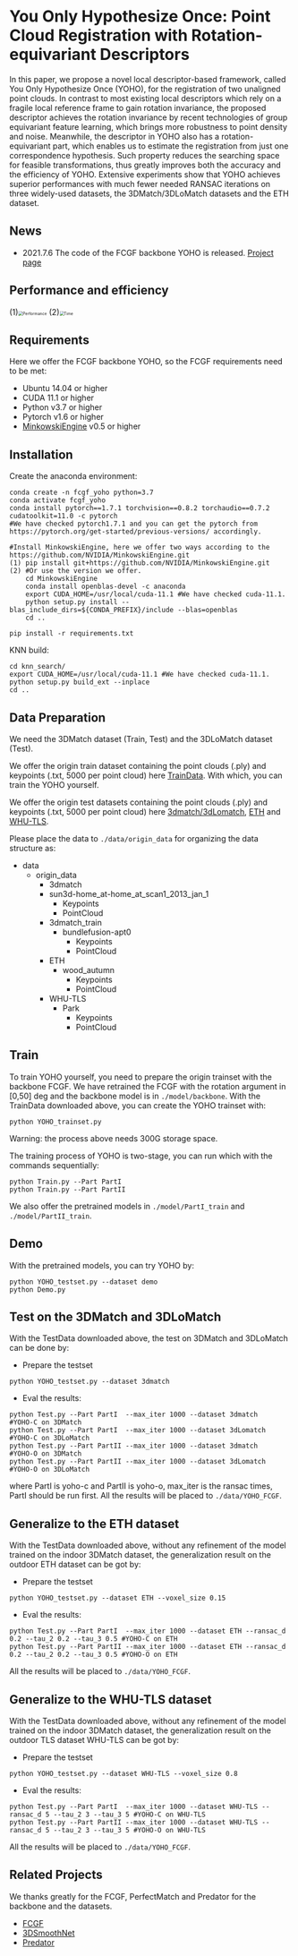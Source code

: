 # You Only Hypothesize Once: Point Cloud Registration with Rotation-equivariant Descriptors

In this paper, we propose a novel local descriptor-based framework, called You Only Hypothesize Once (YOHO), for the registration of two unaligned point clouds. In contrast to most existing local descriptors which rely on a fragile local reference frame to gain rotation invariance, the proposed descriptor achieves the rotation invariance by recent technologies of group equivariant feature learning, which brings more robustness to point density and noise. Meanwhile, the descriptor in YOHO also has a rotation-equivariant part, which enables us to estimate the registration from just one correspondence hypothesis. Such property reduces the searching space for feasible transformations, thus greatly improves both the accuracy and the efficiency of YOHO. Extensive experiments show that YOHO achieves superior performances with much fewer needed RANSAC iterations on three widely-used datasets, the 3DMatch/3DLoMatch datasets and the ETH dataset.

## News

- 2021.7.6 The code of the FCGF backbone YOHO is released. [Project page](https://hpwang-whu.github.io/YOHO/)

## Performance and efficiency

(1)<img src="figures/performance.jpg" alt="Performance" style="zoom:50%;" />
(2)<img src="figures/Time.jpg" alt="Time" style="zoom:50%;" />

## Requirements

Here we offer the FCGF backbone YOHO, so the FCGF requirements need to be met:

- Ubuntu 14.04 or higher
- CUDA 11.1 or higher
- Python v3.7 or higher
- Pytorch v1.6 or higher
- [MinkowskiEngine](https://github.com/stanfordvl/MinkowskiEngine) v0.5 or higher

## Installation

Create the anaconda environment:

```
conda create -n fcgf_yoho python=3.7
conda activate fcgf_yoho
conda install pytorch==1.7.1 torchvision==0.8.2 torchaudio==0.7.2 cudatoolkit=11.0 -c pytorch 
#We have checked pytorch1.7.1 and you can get the pytorch from https://pytorch.org/get-started/previous-versions/ accordingly.

#Install MinkowskiEngine, here we offer two ways according to the https://github.com/NVIDIA/MinkowskiEngine.git
(1) pip install git+https://github.com/NVIDIA/MinkowskiEngine.git
(2) #Or use the version we offer.
    cd MinkowskiEngine
    conda install openblas-devel -c anaconda
    export CUDA_HOME=/usr/local/cuda-11.1 #We have checked cuda-11.1.
    python setup.py install --blas_include_dirs=${CONDA_PREFIX}/include --blas=openblas
    cd ..

pip install -r requirements.txt
```

KNN build:

```
cd knn_search/
export CUDA_HOME=/usr/local/cuda-11.1 #We have checked cuda-11.1.
python setup.py build_ext --inplace
cd ..
```



## Data Preparation

We need the 3DMatch dataset (Train, Test) and the 3DLoMatch dataset (Test).

We offer the origin train dataset containing the point clouds (.ply) and keypoints (.txt, 5000 per point cloud) here [TrainData](https://drive.google.com/file/d/1mfnGL8pRvc6Rw6m6YnvNKdbpGxGJ081G/view?usp=sharing). With which, you can train the YOHO yourself.

We offer the origin test datasets containing the point clouds (.ply) and keypoints (.txt, 5000 per point cloud) here [3dmatch/3dLomatch](https://drive.google.com/file/d/1UzGBPce5VspD2YIj7zWrrJYjsImSEc-5/view?usp=sharing), [ETH](https://drive.google.com/file/d/1hyurp5EOzvWGFB0kOl5Qylx1xGelpxaQ/view?usp=sharing) and [WHU-TLS](https://drive.google.com/file/d/1QjlxIVMQPinNWt5LKhtaG9TTo2j3TGs_/view?usp=sharing).

Please place the data to ```./data/origin_data``` for organizing the data structure as:

- data
  - origin_data
    -  3dmatch
      - sun3d-home_at-home_at_scan1_2013_jan_1
          - Keypoints
          - PointCloud
    - 3dmatch_train
      - bundlefusion-apt0
        - Keypoints
        - PointCloud
    - ETH
      - wood_autumn
        - Keypoints
        - PointCloud
    - WHU-TLS
      - Park
        - Keypoints
        - PointCloud

## Train

To train YOHO yourself, you need to prepare the origin trainset with the backbone FCGF. We have retrained the FCGF with the rotation argument in [0,50] deg and the backbone model is in ```./model/backbone```. With the TrainData downloaded above, you can create the YOHO trainset with:

```
python YOHO_trainset.py
```

Warning: the process above needs 300G storage space.

The training process of YOHO is two-stage, you can run which with the commands sequentially:

```
python Train.py --Part PartI
python Train.py --Part PartII
```

We also offer the pretrained models in ```./model/PartI_train``` and ```./model/PartII_train```.

## Demo

With the pretrained models, you can try YOHO by:

```
python YOHO_testset.py --dataset demo
python Demo.py
```

## Test on the 3DMatch and 3DLoMatch

With the TestData downloaded above, the test on 3DMatch and 3DLoMatch can be done by:

- Prepare the testset

```
python YOHO_testset.py --dataset 3dmatch
```

- Eval the results:

```
python Test.py --Part PartI  --max_iter 1000 --dataset 3dmatch    #YOHO-C on 3DMatch
python Test.py --Part PartI  --max_iter 1000 --dataset 3dLomatch  #YOHO-C on 3DLoMatch
python Test.py --Part PartII --max_iter 1000 --dataset 3dmatch    #YOHO-O on 3DMatch
python Test.py --Part PartII --max_iter 1000 --dataset 3dLomatch  #YOHO-O on 3DLoMatch
```

where PartI is yoho-c and PartII is yoho-o, max_iter is the ransac times, PartI should be run first. All the results will be placed to ```./data/YOHO_FCGF```.


## Generalize to the ETH dataset

With the TestData downloaded above, without any refinement of the model trained on the indoor 3DMatch dataset,  the generalization result on the outdoor ETH dataset can be got by:

- Prepare the testset

```
python YOHO_testset.py --dataset ETH --voxel_size 0.15
```

- Eval the results:

```
python Test.py --Part PartI  --max_iter 1000 --dataset ETH --ransac_d 0.2 --tau_2 0.2 --tau_3 0.5 #YOHO-C on ETH
python Test.py --Part PartII --max_iter 1000 --dataset ETH --ransac_d 0.2 --tau_2 0.2 --tau_3 0.5 #YOHO-O on ETH
```
All the results will be placed to ```./data/YOHO_FCGF```.


## Generalize to the WHU-TLS dataset

With the TestData downloaded above, without any refinement of the model trained on the indoor 3DMatch dataset,  the generalization result on the outdoor TLS dataset WHU-TLS can be got by:

- Prepare the testset

```
python YOHO_testset.py --dataset WHU-TLS --voxel_size 0.8
```

- Eval the results:

```
python Test.py --Part PartI  --max_iter 1000 --dataset WHU-TLS --ransac_d 5 --tau_2 3 --tau_3 5 #YOHO-C on WHU-TLS
python Test.py --Part PartII --max_iter 1000 --dataset WHU-TLS --ransac_d 5 --tau_2 3 --tau_3 5 #YOHO-O on WHU-TLS
```
All the results will be placed to ```./data/YOHO_FCGF```.


## Related Projects

We thanks greatly for the FCGF, PerfectMatch and Predator for the backbone and the datasets.

- [FCGF](https://github.com/chrischoy/FCGF)
- [3DSmoothNet](https://github.com/zgojcic/3DSmoothNet) 
- [Predator](https://github.com/overlappredator/OverlapPredator) 

